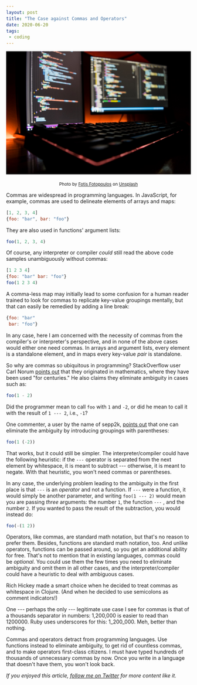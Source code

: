 ```yaml
---
layout: post
title: "The Case against Commas and Operators"
date: 2020-06-20
tags:
 - coding
---
```


![Image for post](/img/0_4LFqAYsRKbb9x8qQ.jpg)

<p style="text-align: center;">
  <small>Photo by <a href="https://unsplash.com/@ffstop?utm_source=medium&utm_medium=referral">Fotis Fotopoulos</a> on <a href="https://unsplash.com/?utm_source=medium&utm_medium=referral">Unsplash</a></small>
</p>

Commas are widespread in programming languages. In JavaScript, for example, commas are used to delineate elements of arrays and maps:

```js
[1, 2, 3, 4]
{foo: "bar", bar: "foo"}
```

They are also used in functions' argument lists:

```js
foo(1, 2, 3, 4)
```

Of course, any interpreter or compiler *could* still read the above code samples unambiguously without commas:

```js
[1 2 3 4]
{foo: "bar" bar: "foo"}
foo(1 2 3 4)
```

A comma-less map may initially lead to some confusion for a human reader trained to look for commas to replicate key-value groupings mentally, but that can easily be remedied by adding a line break:

```js
{foo: "bar"
 bar: "foo"}
```

In any case, here I am concerned with the necessity of commas from the compiler's or interpreter's perspective, and in none of the above cases would either one need commas. In arrays and argument lists, every element is a standalone element, and in maps every key-value *pair* is standalone.

So why are commas so ubiquitous in programming? StackOverflow user Carl Norum [points out](https://stackoverflow.com/a/3488237/1371131) that they originated in mathematics, where they have been used "for centuries." He also claims they eliminate ambiguity in cases such as:

```js
foo(1 - 2)
```

Did the programmer mean to call `foo` with `1` and `-2`, or did he mean to call it with the result of `1 --- 2`, i.e., `-1`?

One commenter, a user by the name of sepp2k, [points out](https://stackoverflow.com/questions/3488229/why-do-programming-languages-use-commas-to-separate-function-parameters#comment3642921_3488237) that one can eliminate the ambiguity by introducing groupings with parentheses:

```js
foo(1 (-2))
```

That works, but it could still be simpler. The interpreter/compiler could have the following heuristic: if the `---` operator is separated from the next element by whitespace, it is meant to subtract --- otherwise, it is meant to negate. With that heuristic, you won't need commas or parentheses.

In any case, the underlying problem leading to the ambiguity in the first place is that `---` is an *operator* and not a function. If `---` were a function, it would simply be another parameter, and writing `foo(1 --- 2)` would mean you are passing *three* arguments: the number `1`, the function `---` , and the number `2`. If you wanted to pass the result of the subtraction, you would instead do:

```js
foo(-(1 2))
```

Operators, like commas, are standard math notation, but that's no reason to prefer them. Besides, functions are standard math notation, too. And unlike operators, functions can be passed around, so you get an additional ability for free. That's not to mention that in existing languages, commas could be *optional*. You could use them the few times you need to eliminate ambiguity and omit them in all other cases, and the interpreter/compiler could have a heuristic to deal with ambiguous cases.

Rich Hickey made a smart choice when he decided to treat commas as whitespace in Clojure. (And when he decided to use semicolons as comment indicators!)

One --- perhaps the only --- legitimate use case I see for commas is that of a thousands separator in numbers: 1,200,000 is easier to read than 1200000. Ruby uses underscores for this: 1_200_000. Meh, better than nothing.

Commas and operators detract from programming languages. Use functions instead to eliminate ambiguity, to get rid of countless commas, and to make operators first-class citizens. I must have typed hundreds of thousands of unnecessary commas by now. Once you write in a language that doesn't have them, you won't look back.

*If you enjoyed this article, *[*follow me on Twitter*](https://twitter.com/dchackethal)* for more content like it.*
